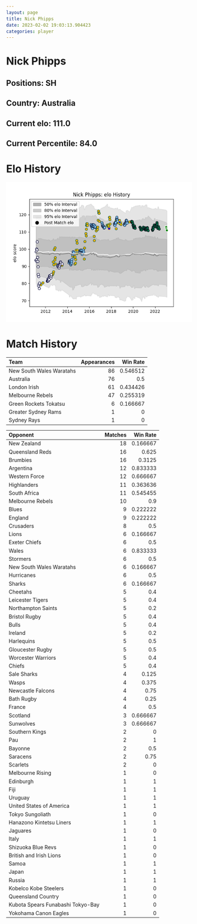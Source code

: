 ```yaml
---  
layout: page  
title: Nick Phipps  
date: 2023-02-02 19:03:13.904423  
categories: player  
---
```

# Nick Phipps

## Positions: SH

## Country: Australia

## Current elo: 111.0

## Current Percentile: 84.0

# Elo History


![elo history](history_NickPhipps.png)
# Match History


| Team                     |   Appearances |   Win Rate |
|:-------------------------|--------------:|-----------:|
| New South Wales Waratahs |            86 |   0.546512 |
| Australia                |            76 |   0.5      |
| London Irish             |            61 |   0.434426 |
| Melbourne Rebels         |            47 |   0.255319 |
| Green Rockets Tokatsu    |             6 |   0.166667 |
| Greater Sydney Rams      |             1 |   0        |
| Sydney Rays              |             1 |   0        |

| Opponent                          |   Matches |   Win Rate |
|:----------------------------------|----------:|-----------:|
| New Zealand                       |        18 |   0.166667 |
| Queensland Reds                   |        16 |   0.625    |
| Brumbies                          |        16 |   0.3125   |
| Argentina                         |        12 |   0.833333 |
| Western Force                     |        12 |   0.666667 |
| Highlanders                       |        11 |   0.363636 |
| South Africa                      |        11 |   0.545455 |
| Melbourne Rebels                  |        10 |   0.9      |
| Blues                             |         9 |   0.222222 |
| England                           |         9 |   0.222222 |
| Crusaders                         |         8 |   0.5      |
| Lions                             |         6 |   0.166667 |
| Exeter Chiefs                     |         6 |   0.5      |
| Wales                             |         6 |   0.833333 |
| Stormers                          |         6 |   0.5      |
| New South Wales Waratahs          |         6 |   0.166667 |
| Hurricanes                        |         6 |   0.5      |
| Sharks                            |         6 |   0.166667 |
| Cheetahs                          |         5 |   0.4      |
| Leicester Tigers                  |         5 |   0.4      |
| Northampton Saints                |         5 |   0.2      |
| Bristol Rugby                     |         5 |   0.4      |
| Bulls                             |         5 |   0.4      |
| Ireland                           |         5 |   0.2      |
| Harlequins                        |         5 |   0.5      |
| Gloucester Rugby                  |         5 |   0.5      |
| Worcester Warriors                |         5 |   0.4      |
| Chiefs                            |         5 |   0.4      |
| Sale Sharks                       |         4 |   0.125    |
| Wasps                             |         4 |   0.375    |
| Newcastle Falcons                 |         4 |   0.75     |
| Bath Rugby                        |         4 |   0.25     |
| France                            |         4 |   0.5      |
| Scotland                          |         3 |   0.666667 |
| Sunwolves                         |         3 |   0.666667 |
| Southern Kings                    |         2 |   0        |
| Pau                               |         2 |   1        |
| Bayonne                           |         2 |   0.5      |
| Saracens                          |         2 |   0.75     |
| Scarlets                          |         2 |   0        |
| Melbourne Rising                  |         1 |   0        |
| Edinburgh                         |         1 |   1        |
| Fiji                              |         1 |   1        |
| Uruguay                           |         1 |   1        |
| United States of America          |         1 |   1        |
| Tokyo Sungoliath                  |         1 |   0        |
| Hanazono Kintetsu Liners          |         1 |   1        |
| Jaguares                          |         1 |   0        |
| Italy                             |         1 |   1        |
| Shizuoka Blue Revs                |         1 |   0        |
| British and Irish Lions           |         1 |   0        |
| Samoa                             |         1 |   1        |
| Japan                             |         1 |   1        |
| Russia                            |         1 |   1        |
| Kobelco Kobe Steelers             |         1 |   0        |
| Queensland Country                |         1 |   0        |
| Kubota Spears Funabashi Tokyo-Bay |         1 |   0        |
| Yokohama Canon Eagles             |         1 |   0        |